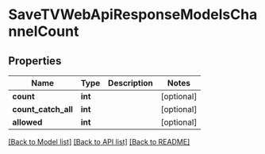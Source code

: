 # SaveTVWebApiResponseModelsChannelCount

## Properties
Name | Type | Description | Notes
------------ | ------------- | ------------- | -------------
**count** | **int** |  | [optional] 
**count_catch_all** | **int** |  | [optional] 
**allowed** | **int** |  | [optional] 

[[Back to Model list]](../README.md#documentation-for-models) [[Back to API list]](../README.md#documentation-for-api-endpoints) [[Back to README]](../README.md)



